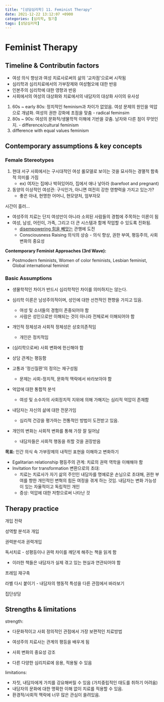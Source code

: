 ```yaml
---
title: "[상담심리학] 11. Feminist Therapy"
date: 2021-12-22 13:12:07 +0900
categories: [심리학, 필기]
tags: [상담심리학]
---
```




# Feminist Therapy

## Timeline & Contributin factors

- 여성 의식 향상과 여성 치료사로써의 삶의 '교차점'으로써 시작됨
- 심리학과 심리치료에서의 가부장제와 여성혐오에 대한 반응
- 인본주의 심리학에 대한 영향과 반응
- 사회에서의 여성의 대상화와 치료에서의 내담자의 대상화 사이의 유사성

1. 60s ~ early 80s: 정치적인 feminism과 차이가 없었음. 여성 문제의 원인을 억압으로 개념화. 여성의 권한 강화에 초점을 맞춤 - radical feminsim
2.  80s ~ 90s: 여성의 문화적/생물학적 이해에 기반을 갖춤. 남자와 다른 점이 무엇인지. - difference/cultural feminism
3. difference with equal values feminism



## Contemporary assumptions & key concepts

### Female Stereotypes

1. 현대 서구 사회에서는 구시대적인 여성 롤모델로 보이는 것을 묘사하는 경멸적 함축적 의미를 가짐
   - ex) 여자는 집에나 박혀있어라, 집에서 애나 낳아라 (barefoot and pregnant)
2. 동양의 이상적인 여성관: 구식인가, 아니면 여전히 강한 영향력을 가지고 있는가?
   - 좋은 아내, 현명한 어머니, 현모양처, 엄부자모

시간이 흘러...

- 여성주의 치료는 단지 여성만이 아니라 소외된 사람들의 경험에 주목하는 이론이 됨
- 여성, 남성, 어린이, 가족, 그리고 더 큰 시스템과 함께 작업할 수 있도록 진화됨.
  - <u>disempowering 힘을 빼앗는</u> 관행에 도전
  - Consciousness Raising 의식의 상승 - 의식 향상, 권한 부여, 평등주의, 사회 변화의 중요성

**Contemporary Feminist Approaches (3rd Wave):**

- Postmodern feminists, Women of color feminists, Lesbian feminist, Global international feminist



### Basic Assumptions

- 생물학적인 차이가 반드시 심리학적인 차이를 의미하지는 않는다.
- 심리학 이론은 남성주의적이며, 성인에 대한 선천적인 편향을 가지고 있음.
  - 여성 및 소녀들의 경험이 존중되어야 함
  - 사람은 성인으로만 이해되는 것이 아니라 전체로써 이해되어야 함
- 개인적 정체성과 사회적 정체성은 상호의존적임
  - 개인은 정치적임
- (심리학으로써) 사회 변화에 헌신해야 함
- 상담 관계는 평등함
- 고통과 '정신질환'의 정의는 재구성됨
  - 문제는 사회-정치적, 문화적 맥락에서 바라보아야 함
- 억압에 대한 통합적 분석
  - 여성 및 소수자의 사회정치적 지위에 의해 가해지는 심리적 억압이 존재함
- 내담자는 자신의 삶에 대한 전문가임

  - 심리적 건강을 평가하는 전통적인 방법이 도전받고 있음.

- 개인의 변화는 사회적 변화를 통해 가장 잘 일어남
  - 내담자들은 사회적 행동을 취할 것을 권장받음

**목표:** 인간 의식 속 가부장제의 내적인 표현을 이해하고 변화하기

- Egalitarian relationship 평등주의 관계: 치료의 권력 역학을 이해해야 함
- Invitation for transformation 변환으로의 초대:
  - 치료는 치료사가 자기 삶의 주인인 내담자를 명예로운 손님으로 초대해, 권한 부여를 향한 개인적인 변혁의 힘든 여정을 겪게 하는 것임. 내담자는 변화 가능성이 있는 자율적이고 독립적인 개인
  - 증상: 억압에 대한 저항으로써 나타난 것




## Therapy practice

개입 전략

성역할 분석과 개입

권력분석과 권력개입

독서치료 - 성평등이나 권력 차이를 깨닫게 해주는 책을 읽게 함

- 이러한 책들은 내담자가 실제 겪고 있는 현실과 연관되어야 함

프레임 재구축

라벨 다시 붙이기 - 내담자의 행동적 특성을 다른 관점에서 바라보기



집단상담



## Strengths & limitations 

strength:

- 다문화적이고 사회 정의적인 관점에서 가장 보편적인 치료방법
- 여성주의 치료사는 관계의 평등을 배우게 됨

- 사회 변화의 중요성 강조
- 다른 다양한 심리치료에 응용, 적용될 수 있음

limitations: 

- 자칫, 내담자에게 가치를 강요해버릴 수 있음 (가치중립적인 태도를 취하기 어려움)
- 내담자의 문화에 대한 명확한 이해 없이 치료를 적용할 수 있음.
- 환경적/사회적 맥락에 너무 많은 관심이 쏠려있음.

